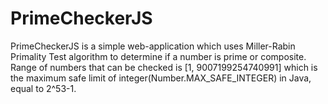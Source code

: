 # PrimeCheckerJS
PrimeCheckerJS is a simple web-application which uses Miller-Rabin Primality Test algorithm to determine if a number is prime or composite.
Range of numbers that can be checked is [1, 9007199254740991] which is the maximum safe limit of integer(Number.MAX_SAFE_INTEGER) in Java, equal to 2^53-1.